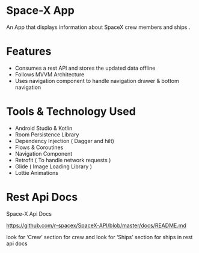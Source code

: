 # Space-X App

An App that displays information about SpaceX crew members and ships .

# Features

- Consumes a rest API and stores the updated data offline
- Follows MVVM Architecture 
- Uses navigation component to handle navigation drawer & bottom navigation 

# Tools & Technology Used

- Android Studio & Kotlin
- Room Persistence Library
- Dependency Injection ( Dagger and hilt)
- Flows & Coroutines
- Navigation Component
- Retrofit ( To handle network requests )
- Glide ( Image Loading Library )
- Lottie Animations

# Rest Api Docs

Space-X Api Docs

https://github.com/r-spacex/SpaceX-API/blob/master/docs/README.md

look for ‘Crew’ section for crew and look for ‘Ships’ section for ships in rest api docs
